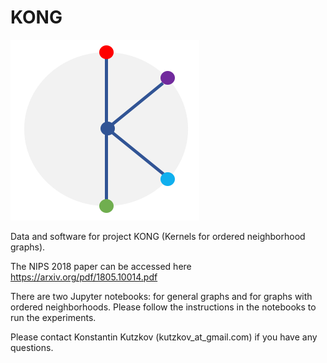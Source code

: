 # KONG

![Logo](kong.png)

Data and software for project KONG (Kernels for ordered neighborhood graphs).

The NIPS 2018 paper can be accessed here <https://arxiv.org/pdf/1805.10014.pdf>

There are two Jupyter notebooks: for general graphs and for graphs with ordered neighborhoods.
Please follow the instructions in the notebooks to run the experiments.

Please contact Konstantin Kutzkov (kutzkov_at_gmail.com) if you have any questions. 
